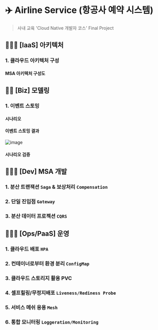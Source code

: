 # ✈️ Airline Service (항공사 예약 시스템)
> 사내 교육 'Cloud Native 개발자 코스' Final Project

## 👩🏻‍🎨 [IaaS] 아키텍처
### 1. 클라우드 아키텍처 구성
#### MSA 아키텍처 구성도

## 👷🏻 [Biz] 모델링
### 1. 이벤트 스토밍
#### 시나리오
#### 이벤트 스토밍 결과 
![image](https://github.com/user-attachments/assets/2c244fbb-44b1-4cd6-b7f5-7378304c1774)

#### 시나리오 검증

## 🧑🏻‍💻 [Dev] MSA 개발
### 1. 분산 트랜잭션 `Saga` & 보상처리 `Compensation`
### 2. 단일 진입점 `Gateway`
### 3. 분산 데이터 프로젝션 `CQRS`

## 🤵🏻‍♂️ [Ops/PaaS] 운영
### 1. 클라우드 배포 `HPA`
### 2. 컨테이너로부터 환경 분리 `ConfigMap`
### 3. 클라우드 스토리지 활용 PVC
### 4. 셀프힐링/무정지배포 `Liveness/Rediness Probe`
### 5. 서비스 메쉬 응용 `Mesh`
### 6. 통합 모니터링 `Loggeration/Monitoring`


<!-- 
## Model
www.msaez.io/#/70644449/storming/airline

## Before Running Services
### Make sure there is a Kafka server running
```
cd kafka
docker-compose up
```
- Check the Kafka messages:
```
cd infra
docker-compose exec -it kafka /bin/bash
cd /bin
./kafka-console-consumer --bootstrap-server localhost:9092 --topic
```

## Run the backend micro-services
See the README.md files inside the each microservices directory:

- reservation
- flight
- payment
- dashboard


## Run API Gateway (Spring Gateway)
```
cd gateway
mvn spring-boot:run
```

## Test by API
- reservation
```
 http :8088/reservations id="id" customerId="customerId" flightId="flightId" seatQty="seatQty" reserveDate="reserveDate" status="status" 
```
- flight
```
 http :8088/flights id="id" remainingSeatsCount="remainingSeatsCount" flightCode="flightCode" takeoffDate="takeoffDate" cost="cost" 
```
- payment
```
 http :8088/payments id="id" customerId="customerId" cost="cost" 
```
- dashboard
```
```


## Run the frontend
```
cd frontend
npm i
npm run serve
```

## Test by UI
Open a browser to localhost:8088

## Required Utilities

- httpie (alternative for curl / POSTMAN) and network utils
```
sudo apt-get update
sudo apt-get install net-tools
sudo apt install iputils-ping
pip install httpie
```

- kubernetes utilities (kubectl)
```
curl -LO "https://dl.k8s.io/release/$(curl -L -s https://dl.k8s.io/release/stable.txt)/bin/linux/amd64/kubectl"
sudo install -o root -g root -m 0755 kubectl /usr/local/bin/kubectl
```

- aws cli (aws)
```
curl "https://awscli.amazonaws.com/awscli-exe-linux-x86_64.zip" -o "awscliv2.zip"
unzip awscliv2.zip
sudo ./aws/install
```

- eksctl 
```
curl --silent --location "https://github.com/weaveworks/eksctl/releases/latest/download/eksctl_$(uname -s)_amd64.tar.gz" | tar xz -C /tmp
sudo mv /tmp/eksctl /usr/local/bin
```
 -->
